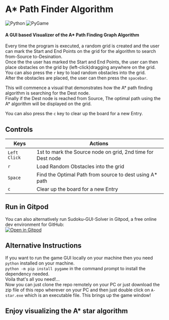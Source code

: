 # A* Path Finder Algorithm
![Python][1] ![PyGame][2]

#### A GUI based Visualizer of the A* Path Finding Graph Algorithm 
   
Every time the program is executed, a random grid is created and the user can mark the Start and End Points on the grid for the algorithm to search from-Source to-Desination.                
Once the the user has marked the Start and End Points, the user can then place obstacles on the grid by (left-click)dragging anywhere on the grid.    
You can also press the `r` key to load random obstacles into the grid.        
After the obstacles are placed, the user can then press the `spacebar`.    

This will commence a visual that demonstrates how the A* path finding algorithm is searching for the Dest node.    
Finally if the Dest node is reached from Source, The optimal path using the A* algorithm will be displayed on the grid.    

You can also press the `c` key to clear up the board for a new Entry.

## Controls
| Keys              | Actions                                                        |
|-------------------|----------------------------------------------------------------|
| `Left Click`      | 1st to mark the Source node on grid, 2nd time for Dest node    |
| `r`               | Load Random Obstacles into the grid                            |
| `Space`           | Find the Optimal Path from source to dest using A* path        |
| `c`               | Clear up the board for a new Entry                             |

## Run in Gitpod
You can also alternatively run Sudoku-GUI-Solver in Gitpod, a free online dev environment for GitHub:      
[![Open in Gitpod](https://gitpod.io/button/open-in-gitpod.svg)](https://gitpod.io/#https://github.com/SinisterSup/A.star-Path-Finder-Algorithm/blob/main/a-star.py)

## Alternative Instructions    
If you want to run the game GUI locally on your machine then you need `python` installed on your machine.      
`python -m pip install pygame` in the command prompt to install the dependency needed.        
Voila that's all you need!...            
Now you can just clone the repo remotely on your PC or just download the zip file of this repo wherever on your PC and then just double click on `A-star.exe` 
which is an executable file. This brings up the game window!
##  Enjoy visualizing the A* star algorithm



[1]: https://img.shields.io/badge/Python-v3.10-informational 
[2]: https://img.shields.io/badge/PyGame-v2.1.2-green